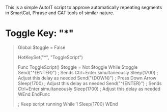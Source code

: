 This is a simple AutoIT script to approve automatically repeating segments in SmartCat, Phrase and CAT tools of similar nature.

# Toggle Key: "*"

> Global $toggle = False
>
>HotKeySet("*", "ToggleScript")
>
>Func ToggleScript()
>    $toggle = Not $toggle
>    While $toggle
>        Send("^{ENTER}")    ; Sends Ctrl+Enter simultaneously
>        Sleep(1700)          ; Adjust this delay as needed
>        Send("{DOWN}")      ; Press Down Arrow
>        Sleep(1700)          ; Adjust this delay as needed
>		Send("^{ENTER}")    ; Sends Ctrl+Enter simultaneously
>        Sleep(1700)          ; Adjust this delay as needed
>    WEnd
>EndFunc
>
>; Keep script running
>While 1
>    Sleep(1700)
>WEnd
